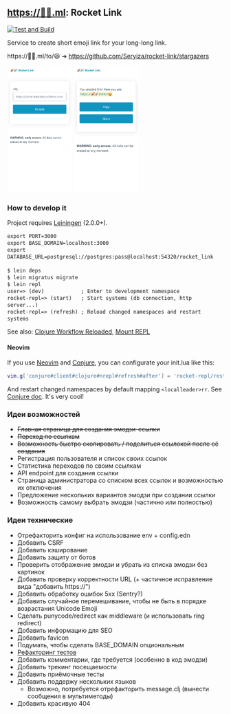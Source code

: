 ## [https://🚀🔗.ml](https://xn--qv8hrw.ml/): Rocket Link
[![Test and Build](https://github.com/Seryiza/rocket-link/actions/workflows/test-and-build.yml/badge.svg)](https://github.com/Seryiza/rocket-link/actions/workflows/test-and-build.yml)

Service to create short emoji link for your long-long link.

https://🚀🔗.ml/to/😆 ➔ https://github.com/Seryiza/rocket-link/stargazers

<div>
  <img alt="main page screenshot" src="./.github/main-page-screenshot.png" width="30%">
  <img alt="created link page screenshot" src="./.github/created-link-page-screenshot.png" width="30%">
</div>

### How to develop it
Project requires [Leiningen](https://leiningen.org/) (2.0.0+).

```
export PORT=3000
export BASE_DOMAIN=localhost:3000
export DATABASE_URL=postgresql://postgres:pass@localhost:54320/rocket_link

$ lein deps
$ lein migratus migrate
$ lein repl
user=> (dev)            ; Enter to development namespace
rocket-repl=> (start)   ; Start systems (db connection, http server...)
rocket-repl=> (refresh) ; Reload changed namespaces and restart systems
```

See also: [Clojure Workflow Reloaded](https://cognitect.com/blog/2013/06/04/clojure-workflow-reloaded), [Mount REPL](https://github.com/tolitius/mount#running-new-york-stock-exchange)

#### Neovim
If you use [Neovim](https://neovim.io/) and [Conjure](https://github.com/Olical/conjure), you can configurate your init.lua like this:

```lua
vim.g['conjure#client#clojure#nrepl#refresh#after'] = 'rocket-repl/restart'
```

And restart changed namespaces by default mapping `<localleader>rr`. See [Conjure doc](https://github.com/Olical/conjure/blob/master/doc/conjure-client-clojure-nrepl.txt). It's very cool!

### Идеи возможностей
- ~~Главная страница для создания эмодзи-ссылки~~
- ~~Переход по ссылкам~~
- ~~Возможность быстро скопировать / поделиться ссылокой после её создания~~
- Регистрация пользователя и список своих ссылок
- Статистика переходов по своим ссылкам
- API endpoint для создания ссылки
- Страница администратора со списком всех ссылок и возможностью их отключения
- Предложение нескольких вариантов эмодзи при создании ссылки
- Возможность самому выбрать эмодзи (частично или полностью)

### Идеи технические
- Отрефакторить конфиг на использование env + config.edn
- Добавить CSRF
- Добавить кэширование
- Добавить защиту от ботов
- Проверить отображение эмодзи и убрать из списка эмодзи без картинок
- Добавить проверку корректности URL (+ частичное исправление вида "добавить https://")
- Добавить обработку ошибок 5xx (Sentry?)
- Добавить случайное перемешивание, чтобы не быть в порядке возрастания Unicode Emoji
- Сделать punycode/redirect как middleware (и использовать ring redirect)
- Добавить информацию для SEO
- Добавить favicon
- Подумать, чтобы сделать BASE_DOMAIN опциональным
- [Рефакторинг тестов](https://guide.clojure.style/#testing)
- Добавить комментарии, где требуется (особенно в код эмодзи)
- Добавить трекинг посещаемости
- Добавить приёмочные тесты
- Добавить поддержу нескольких языков
    - Возможно, потребуется отрефакторить message.clj (вынести сообщения в мультиметоды)
- Добавить красивую 404

